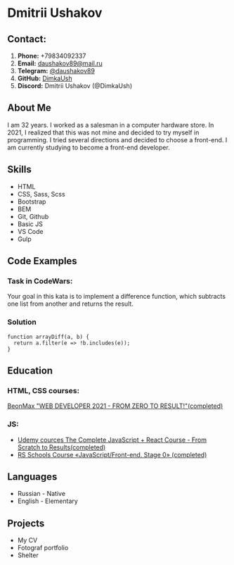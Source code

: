 # Dmitrii Ushakov

## Contact:

1. **Phone:** +79834092337
2. **Email:** daushakov89@mail.ru
3. **Telegram:** [@daushakov89](https://t.me/daushakov89)
4. **GitHub:** [DimkaUsh](https://github.com/DimkaUsh)
5. **Discord:** Dmitrii Ushakov (@DimkaUsh)

## About Me

I am 32 years. I worked as a salesman in a computer hardware store. In 2021, I realized that this was not mine and decided to try myself in programming. I tried several directions and decided to choose a front-end. I am currently studying to become a front-end developer.

## Skills

- HTML
- CSS, Sass, Scss
- Bootstrap
- BEM
- Git, Github
- Basic JS
- VS Code
- Gulp

## Code Examples

### Task in CodeWars:

Your goal in this kata is to implement a difference function, which subtracts one list from another and returns the result.

### Solution

```
function arrayDiff(a, b) {
  return a.filter(e => !b.includes(e));
}
```

## Education

### HTML, CSS courses:

[BeonMax "WEB DEVELOPER 2021 - FROM ZERO TO RESULT!"(completed)](https://beonmax.com/courses/web-razrabotchik/)

### JS:

- [Udemy cources The Complete JavaScript + React Course - From Scratch to Results(completed)](https://www.udemy.com/course/javascript_full/)
- [RS Schools Course «JavaScript/Front-end. Stage 0» (completed)](https://rs.school)

## Languages

- Russian - Native
- English - Elementary

## Projects

- My CV
- Fotograf portfolio
- Shelter
